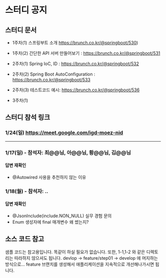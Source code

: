 # 스터디 공지



## 스터디 문서

- 1주차(1) 스프링부트 소개 https://brunch.co.kr/@springboot/530)
- 1주차(2) 간단한 API 서버 만들어보기 : https://brunch.co.kr/@springboot/531

- 2주차(1) Spring IoC, ID : https://brunch.co.kr/@springboot/532
- 2주차(2) Spring Boot AutoConfiguration : https://brunch.co.kr/@springboot/533
- 2주차(3) 테스트코드 예시: https://brunch.co.kr/@springboot/536

- 3주차(1) 

## 스터디 참석 링크  
### 1/24(일) https://meet.google.com/igd-moez-nid




------------------
  
  
  
  
  
  
  
  
  
  
  
  

### 1/17(일) - 참석자: 최@@님, 아@@님, 황@@님, 김@@님
#### 답변 재확인
  - @Autowired 사용을 추천하지 않는 이유

### 1/18(월) - 참석자: ..
#### 답변 재확인
  - @JsonInclude(include.NON_NULL) 실무 경험 문의
  - Enum 생성자에 final 매개변수 왜 썼는지? 


## 소스 코드 참고

샘플 코드는 참고용입니다. 똑같이 하실 필요가 없습니다. 또한, 1-1,1-2 와 같은 디렉토리는 따라하지 않으셔도 됩니다. devlop -> feature/step01 -> develop 에 머지하는 방식으로... feature 브랜치를 생성해서 애플리케이션을 지속적으로 개선해나가시면 됩니다. 
